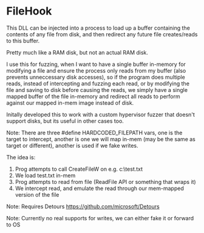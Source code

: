 # FileHook

This DLL can be injected into a process to load up a buffer containing the contents of any file from disk, and then redirect any future file creates/reads to this buffer.

Pretty much like a RAM disk, but not an actual RAM disk.

I use this for fuzzing, when I want to have a single buffer in-memory for modifying a file and ensure the process only reads from my buffer (also prevents unneccessary disk accesses), so if the program does multiple reads, instead of intercepting and fuzzing each read, or by modifying the file and saving to disk before causing the reads, we simply have a single mapped buffer of the file in-memory and redirect all reads to perform against our mapped in-mem image instead of disk.

Initally developed this to work with a custom hypervisor fuzzer that doesn't support disks, but its useful in other cases too.

Note: There are three #define HARDCODED_FILEPATH vars, one is the target to intercept, another is one we will map in-mem (may be the same as target or different), another is used if we fake writes.

The idea is:

1. Prog attempts to call CreateFileW on e.g. c:\test.txt
2. We load test.txt in-mem
3. Prog attempts to read from file (ReadFile API or something that wraps it)
4. We intercept read, and emulate the read through our mem-mapped version of the file


Note: Requires Detours https://github.com/microsoft/Detours

Note: Currently no real supports for writes, we can either fake it or forward to OS
